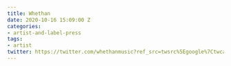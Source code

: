 ```yaml
---
title: Whethan
date: 2020-10-16 15:09:00 Z
categories:
- artist-and-label-press
tags:
- artist
twitter: https://twitter.com/whethanmusic?ref_src=twsrc%5Egoogle%7Ctwcamp%5Eserp%7Ctwgr%5Eauthor
---
```


